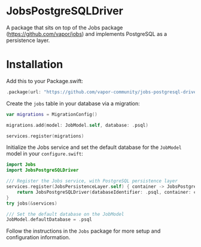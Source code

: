 # JobsPostgreSQLDriver

A package that sits on top of the Jobs package (https://github.com/vapor/jobs) and implements PostgreSQL as a persistence layer. 

# Installation

Add this to your Package.swift:

```swift
.package(url: "https://github.com/vapor-community/jobs-postgresql-driver", from: "0.1.0")
```

Create the `jobs` table in your database via a migration:

```swift
var migrations = MigrationConfig()

migrations.add(model: JobModel.self, database: .psql)

services.register(migrations)
```

Initialize the Jobs service and set the default database for the `JobModel` model in your `configure.swift`:

```swift
import Jobs
import JobsPostgreSQLDriver

/// Register the Jobs service, with PostgreSQL persistence layer
services.register(JobsPersistenceLayer.self) { container -> JobsPostgreSQLDriver in
    return JobsPostgreSQLDriver(databaseIdentifier: .psql, container: container)
}
try jobs(&services)

/// Set the default database on the JobModel
JobModel.defaultDatabase = .psql
```

Follow the instructions in the `Jobs` package for more setup and configuration information. 
